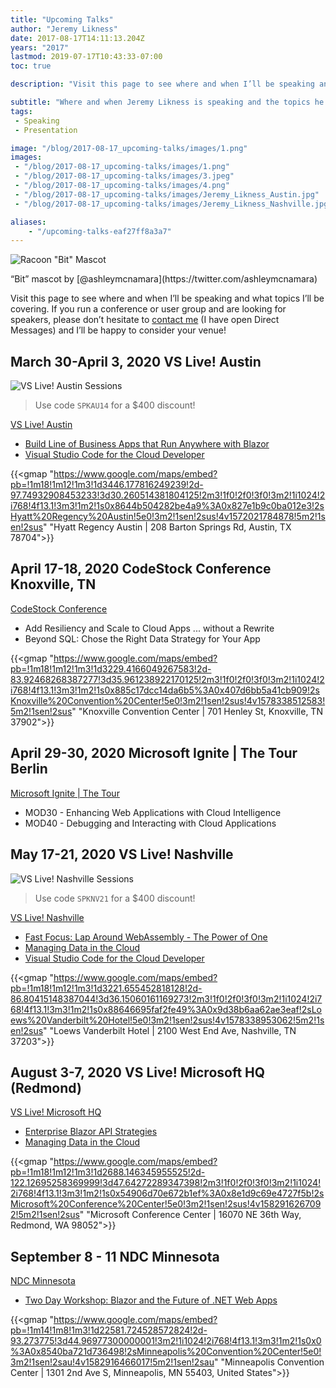 ```yaml
---
title: "Upcoming Talks"
author: "Jeremy Likness"
date: 2017-08-17T14:11:13.204Z
years: "2017"
lastmod: 2019-07-17T10:43:33-07:00
toc: true

description: "Visit this page to see where and when I’ll be speaking and what topics I’ll be covering."

subtitle: "Where and when Jeremy Likness is speaking and the topics he will cover."
tags:
 - Speaking
 - Presentation 

image: "/blog/2017-08-17_upcoming-talks/images/1.png" 
images:
 - "/blog/2017-08-17_upcoming-talks/images/1.png" 
 - "/blog/2017-08-17_upcoming-talks/images/3.jpeg" 
 - "/blog/2017-08-17_upcoming-talks/images/4.png" 
 - "/blog/2017-08-17_upcoming-talks/images/Jeremy_Likness_Austin.jpg" 
 - "/blog/2017-08-17_upcoming-talks/images/Jeremy_Likness_Nashville.jpg" 

aliases:
    - "/upcoming-talks-eaf27ff8a3a7"
---
```


![Racoon "Bit" Mascot](/blog/2017-08-17_upcoming-talks/images/1.png)
<figcaption>“Bit” mascot by [@ashleymcnamara](https://twitter.com/ashleymcnamara)</figcaption>

Visit this page to see where and when I’ll be speaking and what topics I’ll be covering. If you run a conference or user group and are looking for speakers, please don’t hesitate to <i class="fab fa-twitter"></i> [contact me](https://twitter.com/messages/compose?recipient_id=jeremylikness) (I have open Direct Messages) and I’ll be happy to consider your venue!

## March 30-April 3, 2020 VS Live! Austin

![VS Live! Austin Sessions](/blog/2017-08-17_upcoming-talks/images/Jeremy_Likness_Austin.jpg)

> Use code `SPKAU14` for a $400 discount!

[VS Live! Austin](https://vslive.com/Events/Austin-2020/Home.aspx)

* [Build Line of Business Apps that Run Anywhere with Blazor](https://vslive.com/Events/Austin-2020/Sessions/Thursday/TH01-Build-Line-of-Business-Apps-that-Run-Anywhere-with-Blazor.aspx)
* [Visual Studio Code for the Cloud Developer](https://vslive.com/Events/Austin-2020/Sessions/Wednesday/W19-Visual-Studio-Code-for-the-Cloud-Developer.aspx)

{{<gmap "https://www.google.com/maps/embed?pb=!1m18!1m12!1m3!1d3446.177816249239!2d-97.74932908453233!3d30.260514381804125!2m3!1f0!2f0!3f0!3m2!1i1024!2i768!4f13.1!3m3!1m2!1s0x8644b504282be4a9%3A0x827e1b9c0ba012e3!2sHyatt%20Regency%20Austin!5e0!3m2!1sen!2sus!4v1572021784878!5m2!1sen!2sus" "Hyatt Regency Austin | 208 Barton Springs Rd, Austin, TX 78704">}}

## April 17-18, 2020 CodeStock Conference Knoxville, TN

[CodeStock Conference](https://codestock.org)

* Add Resiliency and Scale to Cloud Apps ... without a Rewrite
* Beyond SQL: Chose the Right Data Strategy for Your App

{{<gmap "https://www.google.com/maps/embed?pb=!1m18!1m12!1m3!1d3229.4166049267583!2d-83.92468268387277!3d35.961238922170125!2m3!1f0!2f0!3f0!3m2!1i1024!2i768!4f13.1!3m3!1m2!1s0x885c17dcc14da6b5%3A0x407d6bb5a41cb909!2sKnoxville%20Convention%20Center!5e0!3m2!1sen!2sus!4v1578338512583!5m2!1sen!2sus" "Knoxville Convention Center | 701 Henley St, Knoxville, TN 37902">}}

## April 29-30, 2020 Microsoft Ignite | The Tour Berlin

[Microsoft Ignite | The Tour](https://www.microsoft.com/ignite-the-tour/WT.mc_id=link-blog-jeliknes)

* MOD30 - Enhancing Web Applications with Cloud Intelligence
* MOD40 - Debugging and Interacting with Cloud Applications

## May 17-21, 2020 VS Live! Nashville

![VS Live! Nashville Sessions](/blog/2017-08-17_upcoming-talks/images/Jeremy_Likness_Nashville.jpg)

> Use code `SPKNV21` for a $400 discount!

[VS Live! Nashville](https://vslive.com/Events/Nashville-2020/Home.aspx)

* [Fast Focus: Lap Around WebAssembly - The Power of One](https://vslive.com/Events/Nashville-2020/Sessions/Wednesday/W11-Fast-Focus-Lap-around-WebAssembly-The-Power-of-One.aspx)
* [Managing Data in the Cloud](https://vslive.com/Events/Nashville-2020/Sessions/Wednesday/W19-Managing-Data-in-the-Cloud.aspx)
* [Visual Studio Code for the Cloud Developer](https://vslive.com/Events/Nashville-2020/Sessions/Thursday/TH04-Visual-Studio-Code-for-the-Cloud-Developer.aspx)

{{<gmap "https://www.google.com/maps/embed?pb=!1m18!1m12!1m3!1d3221.655452818128!2d-86.80415148387044!3d36.15060161169273!2m3!1f0!2f0!3f0!3m2!1i1024!2i768!4f13.1!3m3!1m2!1s0x88646695faf2fe49%3A0x9d38b6aa62ae3eaf!2sLoews%20Vanderbilt%20Hotel!5e0!3m2!1sen!2sus!4v1578338953062!5m2!1sen!2sus" "Loews Vanderbilt Hotel | 2100 West End Ave, Nashville, TN 37203">}}

## August 3-7, 2020 VS Live! Microsoft HQ (Redmond)

[VS Live! Microsoft HQ](https://vslive.com/events/redmond-2020/)

* [Enterprise Blazor API Strategies](https://vslive.com/Events/Redmond-2020/Sessions/Wednesday/VW13-Enterprise-Blazor-API-Strategies.aspx)
* [Managing Data in the Cloud](https://vslive.com/Events/Redmond-2020/Sessions/Tuesday/VT10-Managing-Data-in-the-Cloud.aspx)

{{<gmap "https://www.google.com/maps/embed?pb=!1m18!1m12!1m3!1d2688.146345955525!2d-122.12695258369999!3d47.64272289347398!2m3!1f0!2f0!3f0!3m2!1i1024!2i768!4f13.1!3m3!1m2!1s0x54906d70e672b1ef%3A0x8e1d9c69e4727f5b!2sMicrosoft%20Conference%20Center!5e0!3m2!1sen!2sus!4v1582916267092!5m2!1sen!2sus" "Microsoft Conference Center | 16070 NE 36th Way, Redmond, WA 98052">}}

## September 8 - 11 NDC Minnesota

[NDC Minnesota](https://ndcminnesota.com/)

* [Two Day Workshop: Blazor and the Future of .NET Web Apps](https://ndcminnesota.com/workshop/blazor-and-the-future-of-net-web-apps/)

{{<gmap "https://www.google.com/maps/embed?pb=!1m14!1m8!1m3!1d22581.724528572824!2d-93.273775!3d44.96977300000001!3m2!1i1024!2i768!4f13.1!3m3!1m2!1s0x0%3A0x8540ba721d736498!2sMinneapolis%20Convention%20Center!5e0!3m2!1sen!2sau!4v1582916466017!5m2!1sen!2sau" "Minneapolis Convention Center | 1301 2nd Ave S, Minneapolis, MN 55403, United States">}}